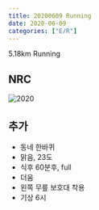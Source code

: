 ```yaml
---
title: 20200609 Running 
date: 2020-06-09
categories: ["E/R"]
---
```


5.18km Running

## NRC

![2020](/img/20200609.jpg)

## 추가

*   동네 한바퀴
*   맑음, 23도
*   식후 60분후, full
*   더움
*   왼쪽 무릎 보호대 착용
*   기상 6시
